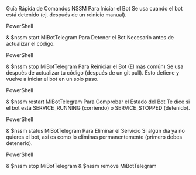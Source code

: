 Guía Rápida de Comandos NSSM
Para Iniciar el Bot
Se usa cuando el bot está detenido (ej. después de un reinicio manual).

PowerShell

& $nssm start MiBotTelegram
Para Detener el Bot
Necesario antes de actualizar el código.

PowerShell

& $nssm stop MiBotTelegram
Para Reiniciar el Bot (El más común)
Se usa después de actualizar tu código (después de un git pull). Esto detiene y vuelve a iniciar el bot en un solo paso.

PowerShell

& $nssm restart MiBotTelegram
Para Comprobar el Estado del Bot
Te dice si el bot está SERVICE_RUNNING (corriendo) o SERVICE_STOPPED (detenido).

PowerShell

& $nssm status MiBotTelegram
Para Eliminar el Servicio
Si algún día ya no quieres el bot, así es como lo eliminas permanentemente (primero debes detenerlo).

PowerShell

& $nssm stop MiBotTelegram
& $nssm remove MiBotTelegram